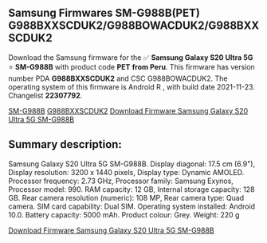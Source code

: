 <h2>Samsung Firmwares SM-G988B(PET) G988BXXSCDUK2/G988BOWACDUK2/G988BXXSCDUK2</h2>
Download the Samsung firmware for the ✅ <strong>Samsung Galaxy S20 Ultra 5G </strong> ⭐ <strong>SM-G988B</strong> with product code <strong>PET</strong> <strong> from Peru</strong>. This firmware has version number PDA <strong>G988BXXSCDUK2</strong> and CSC G988BOWACDUK2. The operating system of this firmware is Android R , with build date 2021-11-23. Changelist <strong>22307792</strong>.


[SM-G988B](https://samfirm.shop/samsung/model/SM-G988B)
[G988BXXSCDUK2](https://samfirm.shop/samsung/pda/G988BXXSCDUK2)
[Download Firmware Samsung Galaxy S20 Ultra 5G SM-G988B](https://samfirm.shop/samsung/firmware/476663)
<h2>Summary description:</h2>
<p>Samsung Galaxy S20 Ultra 5G SM-G988B. Display diagonal: 17.5 cm (6.9"), Display resolution: 3200 x 1440 pixels, Display type: Dynamic AMOLED. Processor frequency: 2.73 GHz, Processor family: Samsung Exynos, Processor model: 990. RAM capacity: 12 GB, Internal storage capacity: 128 GB. Rear camera resolution (numeric): 108 MP, Rear camera type: Quad camera. SIM card capability: Dual SIM. Operating system installed: Android 10.0. Battery capacity: 5000 mAh. Product colour: Grey. Weight: 220 g</p>


[Download Firmware Samsung Galaxy S20 Ultra 5G SM-G988B](https://samfirm.shop/samsung/firmware/476663)
